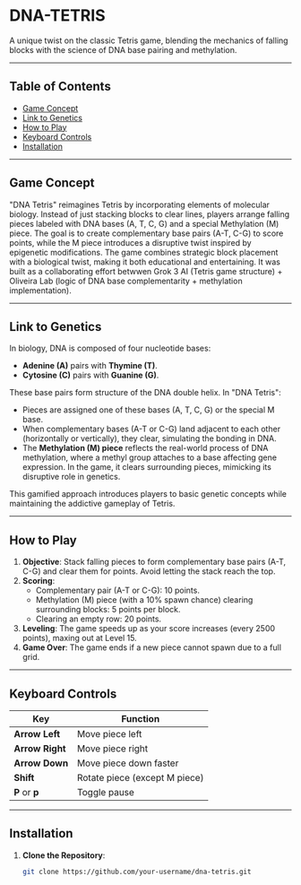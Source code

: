 # DNA-TETRIS
A unique twist on the classic Tetris game, blending the mechanics of falling blocks with the science of DNA base pairing and methylation.


---

## Table of Contents
- [Game Concept](#game-concept)
- [Link to Genetics](#link-to-genetics)
- [How to Play](#how-to-play)
- [Keyboard Controls](#keyboard-controls)
- [Installation](#installation)

---

## Game Concept

"DNA Tetris" reimagines Tetris by incorporating elements of molecular biology. Instead of just stacking blocks to clear lines, players arrange falling pieces labeled with DNA bases (A, T, C, G) and a special Methylation (M) piece. The goal is to create complementary base pairs (A-T, C-G) to score points, while the M piece introduces a disruptive twist inspired by epigenetic modifications. The game combines strategic block placement with a biological twist, making it both educational and entertaining. It was built as a collaborating effort betwwen Grok 3 AI (Tetris game structure) + Oliveira Lab (logic of DNA base complementarity + methylation implementation).

---

## Link to Genetics

In biology, DNA is composed of four nucleotide bases:
- **Adenine (A)** pairs with **Thymine (T)**.
- **Cytosine (C)** pairs with **Guanine (G)**.

These base pairs form structure of the DNA double helix. In "DNA Tetris":
- Pieces are assigned one of these bases (A, T, C, G) or the special M base.
- When complementary bases (A-T or C-G) land adjacent to each other (horizontally or vertically), they clear, simulating the bonding in DNA.
- The **Methylation (M) piece** reflects the real-world process of DNA methylation, where a methyl group attaches to a base affecting gene expression. In the game, it clears surrounding pieces, mimicking its disruptive role in genetics.

This gamified approach introduces players to basic genetic concepts while maintaining the addictive gameplay of Tetris.

---

## How to Play

1. **Objective**: Stack falling pieces to form complementary base pairs (A-T, C-G) and clear them for points. Avoid letting the stack reach the top.
2. **Scoring**:
   - Complementary pair (A-T or C-G): 10 points.
   - Methylation (M) piece (with a 10% spawn chance) clearing surrounding blocks: 5 points per block.
   - Clearing an empty row: 20 points.
3. **Leveling**: The game speeds up as your score increases (every 2500 points), maxing out at Level 15.
4. **Game Over**: The game ends if a new piece cannot spawn due to a full grid.

---

## Keyboard Controls

| Key           | Function                          |
|---------------|-----------------------------------|
| **Arrow Left** | Move piece left                  |
| **Arrow Right**| Move piece right                 |
| **Arrow Down** | Move piece down faster           |
| **Shift**      | Rotate piece (except M piece)    |
| **P** or **p** | Toggle pause                     |

---

## Installation

1. **Clone the Repository**:
   ```bash
   git clone https://github.com/your-username/dna-tetris.git
